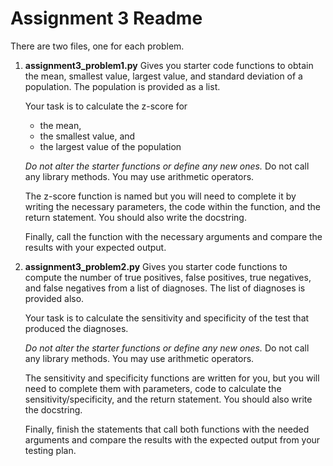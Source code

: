 Assignment 3 Readme
===================
There are two files, one for each problem.  

1. **assignment3_problem1.py**
   Gives you starter code functions to obtain the mean, smallest value, largest value, and standard deviation of a population. The population is provided as a list.

   Your task is to calculate the z-score for
   - the mean,
   - the smallest value, and
   - the largest value of the population

   *Do not alter the starter functions or define any new ones.* Do not call any library methods. You may use arithmetic operators.

   The z-score function is named but you will need to complete it by writing the necessary parameters, the code within the function, and the return statement. You should also write the docstring. 

   Finally, call the function with the necessary arguments and compare the results with your expected output. 

2. **assignment3_problem2.py**
   Gives you starter code functions to compute the number of true positives, false positives, true negatives, and false negatives from a list of diagnoses. The list of diagnoses is provided also. 

   Your task is to calculate the sensitivity and specificity of the test that produced the diagnoses. 

   *Do not alter the starter functions or define any new ones.* Do not call any library methods. You may use arithmetic operators.

   The sensitivity and specificity functions are written for you, but you will need to complete them with parameters, code to calculate the sensitivity/specificity, and the return statement. You should also write the docstring. 

   Finally, finish the statements that call both functions with the needed arguments and compare the results with the expected output from your testing plan. 

  
